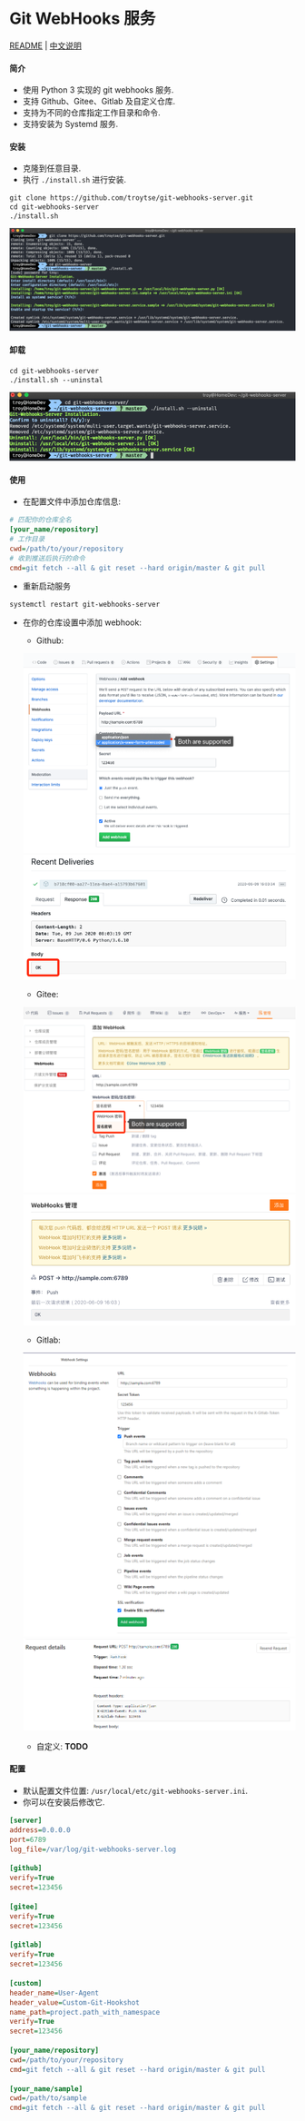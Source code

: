 # Git WebHooks 服务

[README](README.md) | [中文说明](README.zh.md)

#### 简介
- 使用 Python 3 实现的 git webhooks 服务.
- 支持 Github、Gitee、Gitlab 及自定义仓库.
- 支持为不同的仓库指定工作目录和命令.
- 支持安装为 Systemd 服务.

#### 安装

- 克隆到任意目录.
- 执行 `./install.sh` 进行安装.
```shell
git clone https://github.com/troytse/git-webhooks-server.git
cd git-webhooks-server
./install.sh
```
![install](doc/install.png)

#### 卸载

```shell
cd git-webhooks-server
./install.sh --uninstal
```
![uninstall](doc/uninstall.png)

#### 使用

- 在配置文件中添加仓库信息:
```ini
# 匹配你的仓库全名
[your_name/repository]
# 工作目录
cwd=/path/to/your/repository
# 收到推送后执行的命令
cmd=git fetch --all & git reset --hard origin/master & git pull
```

- 重新启动服务
```shell
systemctl restart git-webhooks-server
```


- 在你的仓库设置中添加 webhook:
  - Github:

  ![github](doc/github.png)
  ![github-success](doc/github-success.png)

  - Gitee:

  ![gitee](doc/gitee.png)
  ![gitee-success](doc/gitee-success.png)

  - Gitlab:

  ![gitlab](doc/gitlab.png)
  ![gitlab-success](doc/gitlab-success.png)

  - 自定义: **TODO**

#### 配置

- 默认配置文件位置: `/usr/local/etc/git-webhooks-server.ini`.
- 你可以在安装后修改它.

```ini
[server]
address=0.0.0.0
port=6789
log_file=/var/log/git-webhooks-server.log

[github]
verify=True
secret=123456

[gitee]
verify=True
secret=123456

[gitlab]
verify=True
secret=123456

[custom]
header_name=User-Agent
header_value=Custom-Git-Hookshot
name_path=project.path_with_namespace
verify=True
secret=123456

[your_name/repository]
cwd=/path/to/your/repository
cmd=git fetch --all & git reset --hard origin/master & git pull

[your_name/sample]
cwd=/path/to/sample
cmd=git fetch --all & git reset --hard origin/master & git pull
```
